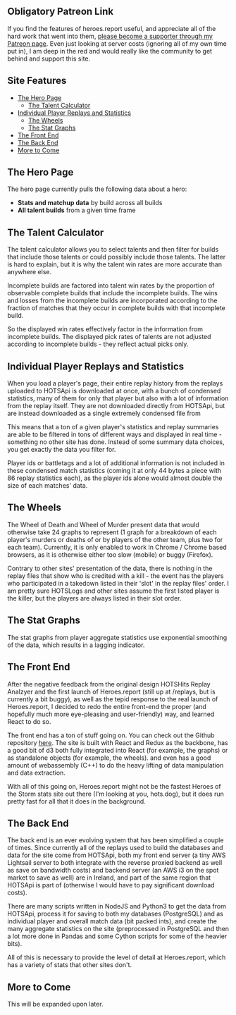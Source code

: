 ## Obligatory Patreon Link

If you find the features of heroes.report useful, and appreciate all of the hard work that went into them, [please become a supporter through my Patreon page](https://www.patreon.com/heroesreport).  Even just looking at server costs (ignoring all of my own time put in), I am deep in the red and would really like the community to get behind and support this site.  

## Site Features
- [The Hero Page](#hero)
  - [The Talent Calculator](#calc)
- [Individual Player Replays and Statistics](#player)
  - [The Wheels](#wheels)
  - [The Stat Graphs](#graphs)
- [The Front End](#front)
- [The Back End](#back)
- [More to Come](#more)

## <a name="hero">The Hero Page</a>

The hero page currently pulls the following data about a hero:

* **Stats and matchup data** by build across all builds
* **All talent builds** from a given time frame

## <a name="calc">The Talent Calculator</a>

The talent calculator allows you to select talents and then filter for builds that include those talents or could possibly include those talents.  The latter is hard to explain, but it is why the talent win rates are more accurate than anywhere else.

Incomplete builds are factored into talent win rates by the proportion of observable complete builds that include the incomplete builds.  The wins and losses from the incomplete builds are incorporated according to the fraction of matches that they occur in complete builds with that incomplete build.

So the displayed win rates effectively factor in the information from incomplete builds.  The displayed pick rates of talents are not adjusted according to incomplete builds - they reflect actual picks only.

## <a name="player">Individual Player Replays and Statistics</a>

When you load a player's page, their entire replay history from the replays uploaded to HOTSApi is downloaded at once, with a bunch of condensed statistics, many of them for only that player but also with a lot of information from the replay itself.  They are not downloaded directly from HOTSApi, but are instead downloaded as a single extremely condensed file from

This means that a ton of a given player's statistics and replay summaries are able to be filtered in tons of different ways and displayed in real time - something no other site has done.  Instead of some summary data choices, you get exactly the data you filter for.

Player ids or battletags and a lot of additional information is not included in these condensed match statistics (coming it at only 44 bytes a piece with 86 replay statistics each), as the player ids alone would almost double the size of each matches' data.  


## <a name="wheels">The Wheels</a>

The Wheel of Death and Wheel of Murder present data that would otherwise take 24 graphs to represent (1 graph for a breakdown of each player's murders or deaths of or by players of the other team, plus two for each team).  Currently, it is only enabled to work in Chrome / Chrome based browsers, as it is otherwise either too slow (mobile) or buggy (Firefox).

Contrary to other sites' presentation of the data, there is nothing in the replay files that show who is credited with a kill - the event has the players who participated in a takedown listed in their 'slot' in the replay files' order.  I am pretty sure HOTSLogs and other sites assume the first listed player is the killer, but the players are always listed in their slot order.

## <a name="graphs">The Stat Graphs</a>
The stat graphs from player aggregate statistics use exponential smoothing of the data, which results in a lagging indicator.

## <a name="front">The Front End</a>

After the negative feedback from the original design HOTSHits Replay Analzyer and the first launch of Heroes.report (still up at /replays, but is currently a bit buggy), as well as the tepid response to the real launch of Heroes.report, I decided to redo the entire front-end the proper (and hopefully much more eye-pleasing and user-friendly) way, and learned React to do so.    

The front end has a ton of stuff going on.  You can check out the Github repository [here](https://github.com/heroes-coding/Heroes-Report).  The site is built with React and Redux as the backbone, has a good bit of d3 both fully integrated into React (for example, the graphs) or as standalone objects (for example, the wheels).  and even has a good amount of webassembly (C++) to do the heavy lifting of data manipulation and data extraction.

With all of this going on, Heroes.report might not be the fastest Heroes of the Storm stats site out there (I'm looking at you, hots.dog), but it does run pretty fast for all that it does in the background.

## <a name="back">The Back End</a>
The back end is an ever evolving system that has been simplified a couple of times.  Since currently all of the replays used to build the databases and data for the site come from HOTSApi, both my front end server (a tiny AWS Lightsail server to both integrate with the reverse proxied backend as well as save on bandwidth costs) and backend server (an AWS i3 on the spot market to save as well) are in Ireland, and part of the same region that HOTSApi is part of (otherwise I would have to pay significant download costs).

There are many scripts written in NodeJS and Python3 to get the data from HOTSApi, process it for saving to both my databases (PostgreSQL) and as individual player and overall match data (bit packed ints), and create the many aggregate statistics on the site (preprocessed in PostgreSQL and then a lot more done in Pandas and some Cython scripts for some of the heavier bits).

All of this is necessary to provide the level of detail at Heroes.report, which has a variety of stats that other sites don't.

## <a name="more">More to Come</a>

This will be expanded upon later.

